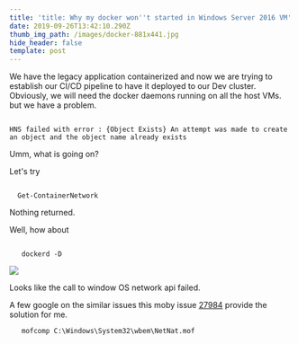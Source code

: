 ```yaml
---
title: 'title: Why my docker won''t started in Windows Server 2016 VM'
date: 2019-09-26T13:42:10.290Z
thumb_img_path: /images/docker-881x441.jpg
hide_header: false
template: post
---
```



We have the legacy application containerized and now we are trying to establish our CI/CD pipeline to have it deployed to our Dev cluster. Obviously, we will need the docker daemons running on all the host VMs. but we have a problem.



```

HNS failed with error : {Object Exists} An attempt was made to create an object and the object name already exists

```



Umm, what is going on?



Let's try



```

  Get-ContainerNetwork

```



Nothing returned.



Well, how about



```

   dockerd -D

```

![](/images/troubleshoot.png)

Looks like the call to window OS network api failed.

A few google on the similar issues this moby issue [27984]( 
https://github.com/moby/moby/issues/27984#issuecomment-280805779) provide the solution for me.


```
   mofcomp C:\Windows\System32\wbem\NetNat.mof 
```

